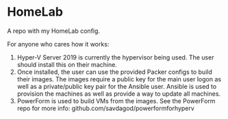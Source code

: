 # HomeLab
A repo with my HomeLab config.

For anyone who cares how it works:
1. Hyper-V Server 2019 is currently the hypervisor being used. The user should install this on their machine.
2. Once installed, the user can use the provided Packer configs to build their images. The images require a public key for the main user logon as well as a private/public key pair for the Ansible user. Ansible is used to provision the machines as well as provide a way to update all machines.
3. PowerForm is used to build VMs from the images. See the PowerForm repo for more info: github.com/savdagod/powerformforhyperv

